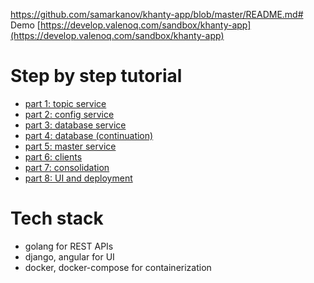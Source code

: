 https://github.com/samarkanov/khanty-app/blob/master/README.md# Demo
[https://develop.valenoq.com/sandbox/khanty-app](https://develop.valenoq.com/sandbox/khanty-app)

# Step by step tutorial
- [part 1: topic service](https://samarkanov.info/blog/rest/khanty-app-part-1.html)
- [part 2: config service](https://samarkanov.info/blog/rest/khanty-app-part-2.html)
- [part 3: database service](https://samarkanov.info/blog/rest/khanty-app-part-3.html)
- [part 4: database (continuation)](https://samarkanov.info/blog/rest/khanty-app-part-4.html)
- [part 5: master service](https://samarkanov.info/blog/rest/khanty-app-part-5.html)
- [part 6: clients](https://samarkanov.info/blog/rest/khanty-app-part-6.html)
- [part 7: consolidation](https://samarkanov.info/blog/rest/khanty-app-part-7.html)
- [part 8: UI and deployment](https://samarkanov.info/blog/rest/khanty-app-part-8.html)

# Tech stack
* golang for REST APIs
* django, angular for UI
* docker, docker-compose for containerization
